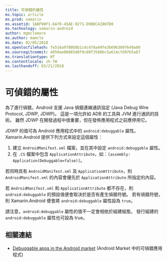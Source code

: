 ```yaml
---
title: 可偵錯的屬性
ms.topic: article
ms.prod: xamarin
ms.assetid: 1ABF90F1-6A70-45AE-9271-D90DC42807D0
ms.technology: xamarin-android
author: mgmclemore
ms.author: mamcle
ms.date: 02/05/2018
ms.openlocfilehash: fe516a9780b8b1cdc478a49fe3b6963097649a80
ms.sourcegitcommit: d450ae06065d8f8c80f3588bc5a614cfd97b5a67
ms.translationtype: HT
ms.contentlocale: zh-TW
ms.lasthandoff: 03/21/2018
---
```

# <a name="debuggable-attribute"></a>可偵錯的屬性



為了進行偵錯，Android 支援 Java 偵錯連線通訊協定 (Java Debug Wire Protocol, JDWP, JDWP)。 這是一項允許如 ADB 的工具與 JVM 進行通訊的技術。 雖然 JDWP 在開發過程中很重要，但在發佈應用程式之前應停用它。

JDWP 的值可為 Android 應用程式中的 `android:debuggable` 屬性。 Xamarin.Android 提供下列方式來設定這個屬性：

1.  建立 `AndroidManifext.xml` 檔案，並在其中設定 `android:debuggable` 屬性。
2.  在 `.CS` 檔案中包含 `ApplicationAttribute`，如：`[assembly: Application(Debuggable=false)]`。


若同時具有 `AndroidManifest.xml` 及 `ApplicationAttribute`，則 `AndroidManifest.xml` 的內容會優先於 `ApplicationAttribute` 所指定的內容。

若 `AndroidManifest.xml` 和 `ApplicationAttribute` 都不存在，則 `android:debuggable` 的預設值便會取決於是否有產生偵錯符號。 若有偵錯符號，則 Xamarin.Android 便會將 `android:debuggable` 屬性設為 `true`。

請注意，`android:debuggable` 屬性的值不一定會相依於組建組態。 發行組建的 `android:debuggable` 屬性也可設為 true。


## <a name="related-links"></a>相關連結

- [Debuggable apps in the Android market](http://labs.mwrinfosecurity.com/blog/2011/07/07/debuggable-apps-in-android-market/) (Android Market 中的可偵錯應用程式)
